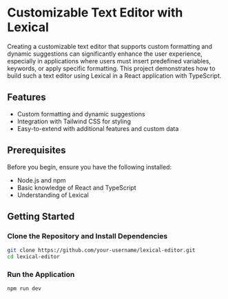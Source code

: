 # Customizable Text Editor with Lexical

Creating a customizable text editor that supports custom formatting and dynamic suggestions can significantly enhance the user experience, especially in applications where users must insert predefined variables, keywords, or apply specific formatting. This project demonstrates how to build such a text editor using Lexical in a React application with TypeScript.

## Features

- Custom formatting and dynamic suggestions
- Integration with Tailwind CSS for styling
- Easy-to-extend with additional features and custom data

## Prerequisites

Before you begin, ensure you have the following installed:

- Node.js and npm
- Basic knowledge of React and TypeScript
- Understanding of Lexical

## Getting Started

###  Clone the Repository and Install Dependencies

```bash
git clone https://github.com/your-username/lexical-editor.git
cd lexical-editor
```

###  Run the Application
``` npm run dev ```









